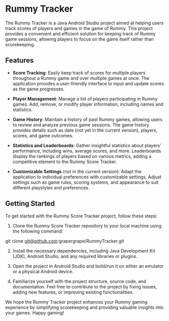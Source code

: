 # Rummy Tracker

The Rummy Tracker is a Java Android Studio project aimed at helping users track scores of players and games in the game of Rummy. This project provides a convenient and efficient solution for keeping track of Rummy game sessions, allowing players to focus on the game itself rather than scorekeeping.

## Features

- **Score Tracking**: Easily keep track of scores for multiple players throughout a Rummy game and over multiple games at once. The application provides a user-friendly interface to input and update scores as the game progresses.

- **Player Management**: Manage a list of players participating in Rummy games. Add, remove, or modify player information, including names and statistics.

- **Game History**: Maintain a history of past Rummy games, allowing users to review and analyze previous game sessions. The game history provides details such as date (not yet in the current version), players, scores, and game outcomes.

- **Statistics and Leaderboards**: Gather insightful statistics about players' performance, including wins, average scores, and more. Leaderboards display the rankings of players based on various metrics, adding a competitive element to the Rummy Score Tracker.

- **Customizable Settings** (not in the current version): Adapt the application to individual preferences with customizable settings. Adjust settings such as game rules, scoring systems, and appearance to suit different playstyles and preferences.

## Getting Started

To get started with the Rummy Score Tracker project, follow these steps:

1. Clone the Rummy Score Tracker repository to your local machine using the following command:

git clone git@github.com:grapergrape/RummyTracker.git

2. Install the necessary dependencies, including Java Development Kit (JDK), Android Studio, and any required libraries or plugins.

3. Open the project in Android Studio and build/run it on either an emulator or a physical Android device.

4. Familiarize yourself with the project structure, source code, and documentation. Feel free to contribute to the project by fixing issues, adding new features, or improving existing functionalities.

We hope the Rummy Tracker project enhances your Rummy gaming experience by simplifying scorekeeping and providing valuable insights into your games. Happy gaming!

